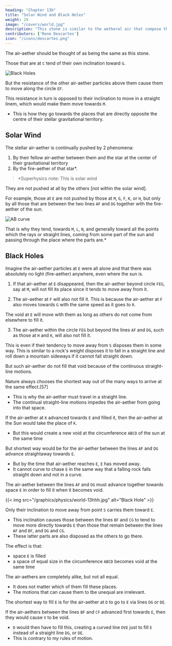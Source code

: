 ```yaml
---
heading: "Chapter 13b"
title: "Solar Wind and Black Holes"
weight: 29
image: "/covers/world.jpg"
description: "This stone is similar to the aetheral air that compose the heavens"
contributors: ['Rene Descartes']
icon: "/icons/descartes.png"
---
```



<!-- 1. Straight line movement away (Law Conservation Idea)
2. Circular movement from gravity based on sling of 2nd object
3. Straying movement from Background influence   -->
<!-- alone [wit


## Spacetime Expansion

This stone is similar to the aetheral air that compose the heavens.
<!-- - The aethereal air that are at `E` tend of their own inclination only towards `P`. -->

The air-aether should be thought of as being the same as this stone.

Those that are at `C` tend of their own inclination toward `G`.
<!-- Those that are at `E` tend of their own inclination toward `P`. -->

![Black Holes](/graphics/physics/world-13fff.jpg)

But the resistance of the other air-aether particles above them cause them to move along the circle `EF`.

This resistance in turn is opposed to their inclination to move in a straight linem, which would make them move towards `M`. 
- This is how they go towards the places that are directly opposite the centre of their stellar gravitational territory.


## Solar Wind

The stellar air-aether is continually pushed by 2 phenomena:

1. By their fellow air-aether between them and the star at the center of their gravitational territory 
2. By the fire-aether of that star*.

> *Superhysics note: This is solar wind


They are not pushed at all by the others [not within the solar wind]. 

For example, those at `E` are not pushed by those at `M`, `G`, `F`, `K`, or `H`, but only by all those that are between the two lines `AF` and `DG` together with the fire-aether of the sun. 

![AB curve](/graphics/physics/world-13ggg.jpg)


That is why they tend, towards `M`, `L`, `N`, and generally toward all the points which the rays or straight lines, coming from some part of the sun and passing through the place where the parts are.*

<!-- > *Translator's Note: We should modify the diagram here. `E` is a point, the apex of the visual cone `EAD`. By taking a neighborhood of points about `E`, Descartes generates a space, which he also calls `E`. The light coming to that space is the light contained in all the visual cones having a vertex in the space and a base in the sun, i.e. it is the light contained in the truncated cone FADG, where F and G should lie at the upper corners of the space, as shown in the following figure The whole argument seems motivated solely by the need to have a person's eye at E see the whole disk of the sun. -->


## Black Holes

Imagine the air-aether particles at `E` were all alone and that there was absolutely no light (fire-aether) anywhere, even where the sun is.

1. If that air-aether at `E` disappeared, then the air-aether beyond circle `FEG`, say at `M`, will not fill its place since it tends to move away from it.

2. The air-aether at `F` will also not fill it. This is because the air-aether at `F` also moves towards `G` with the same speed as it goes to `R`. 

The void at `E` will move with them as long as others do not come from elsewhere to fill it. 

3. The air-aether within the circle `FEG` but beyond the lines `AF` and `DG`, such as those at `H` and `K`, will also not fill it. 

This is even if their tendency to move away from `S` disposes them in some way. This is similar to a rock's weight disposes it to fall in a straight line and roll down a mountain sideways if it cannot fall straight down. 

But such air-aether do not fill that void because of the continuous straight-line motions.

<!-- We know that a body is being pushed by other bodies when we see them actually advancing toward the place where it is in order to fill the place in the case that it is void. -->
<!-- [56] -->

<!-- Imagine that the parts of the aethereal air -->
 <!-- second element --> 
<!-- at `E` are removed from it and, having posited that, to note in the first place that none of 


Then note in the second place also that those in that circle, to wit, at T are no more disposed to do so; for, even though they really move from T toward G along the course of the whole heaven, nevertheless, because those at `F` also move with the same speed toward `R`, the space `E` (which one must imagine to be mobile like them) will not fail to remain void between G and F,  -->

<!-- Those that are below that circle but that are not contained between the lines `AF` and `DG` (such as those at `H` and `K`) also do not move in any way towards space `E` to fill it, even though the inclination they have to move away from point `S` disposes them in some way to do so (as the weight of a stone disposes it, not only to descend along a straight line in the free air, but also to roll sideways on the slope of a mountain in the case that it cannot descend any other way).	 -->

Nature always chooses the shortest way out of the many ways to arrive at the same effect.[57] 
- This is why the air-aether must travel in a straight line.
- The continual straight-line motions impedes the air-aether from going into that space.



If the air-aether at `K` advanced towards `E` and filled it, then the air-aether at the Sun would take the place of `K`.
- But this would create a new void at the circumference `ABCD` of the sun at the same time
<!-- fill in that place  advance at the same instant towards the place which they were leaving. -->

<!-- Hence, the effect of their motion would be only that space `E` would be filled.
- There would be another of equal size in  that would become void .  -->

But shortest way would be for the air-aether between the lines `AF` and `DG` advance straightaway towards `E`.
- But by the time that air-aether reaches `E`, `E` has moved away.
- It cannot curve to chase `E` in the same way that a falling rock falls straight down and not in a curve.  

<!-- - This is similar to 

Consequently, when there is nothing impeding the air-aether between the lines `AF` and `DG` from filling `E`, the others do not tend at all towards `E`, no more than a stone ever tends to fall obliquely toward the center of the earth when it can fall in a straight line. -->



The air-aether <!-- second element --> between the lines `AF` and `DG` must advance together towards space `E` in order to fill it when it becomes void.

{{< img src="/graphics/physics/world-13hhh.jpg" alt="Black Hole" >}}


Only their inclination to move away from point `S` carries them toward `E`.
- This inclination causes those between the lines `BF` and `CG` to tend to move more directly towards `E` than those that remain between the lines `AF` and `BF`, and `DG` and `CG`.
- These latter parts are also disposed as the others to go there.

<!-- , if you take note of the effect that should follow from their motion. -->

The effect is that:
- space `E` is filled
- a space of equal size in the circumference `ABCD` becomes void at the same time

The air-aethers are completely alike, but not all equal.
- It does not matter which of them fill these places.
- The motions that can cause them to tbe unequal are irrelevant.

<!-- For, as regards the change of position they undergo in the other places that they were previously filling and that still remain full of them afterwards, it is not at all considerable, in as much as they must be supposed to be so equal and so completely like one another that it does not matter by which parts each of these places is filled.

But this does not mean that they are all equal. It means merely that the motions of which their inequality can be the cause are not pertinent to the action of which we are speaking. -->


The shortest way to fill `E` is for the air-aether at `D` to go to `E` via lines `DG` or `DE`. 

<!-- There is no shorter way of causing one part `E` of space to be filled while another, for example at `D`, becomes void than if all the parts of matter on the straight line `DG`, or `DE`, advance together toward `E`.  -->

If the air-aethers between the lines `BF` and `CF` advanced first towards `E`, then they would cause `V` to be void. 
- `D` would then have to fill this, creating a curved line `DVE` just to fill `E` instead of a straight line `DG`, or `DE`.
- This is contrary to my rules of motion.

 <!-- another space below them at `V`, into which those which are at `D` had to come.  -->

<!-- Thus, the same effect that can be produced by the motion of the matter in the straight line , would be made by the motion of that in the .  -->
